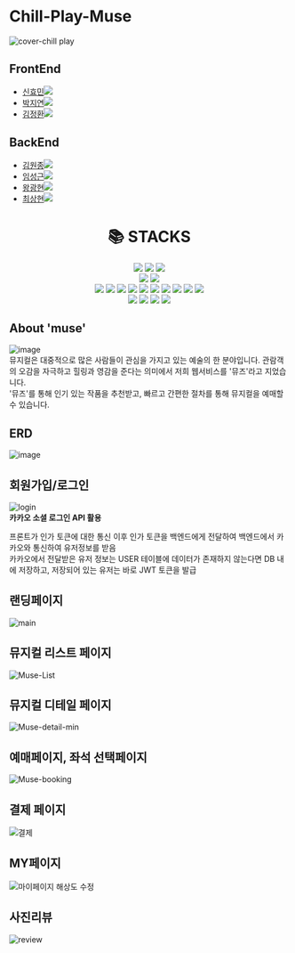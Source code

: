 # Chill-Play-Muse
![cover-chill play](https://user-images.githubusercontent.com/123849268/236130452-5e482239-2393-4db6-8c27-18171ab51e66.png)
## FrontEnd

- <a href="https://github.com/Hyomins-013">신효민<img src="https://img.shields.io/badge/GitHub-181717?style=flat-square&logo=GitHub&logoColor=white&link=https://github.com/hongyeollee"/></a>
- <a href="https://github.com/pajiyeee">박지연<img src="https://img.shields.io/badge/GitHub-181717?style=flat-square&logo=GitHub&logoColor=white&link=https://github.com/hongyeollee"/></a>
- <a href="https://github.com/ggkim0614">김정환<img src="https://img.shields.io/badge/GitHub-181717?style=flat-square&logo=GitHub&logoColor=white&link=https://github.com/hongyeollee"/></a>


## BackEnd

- <a href="https://github.com/thornewater">김원종<img src="https://img.shields.io/badge/GitHub-181717?style=flat-square&logo=GitHub&logoColor=white&link=https://github.com/hongyeollee"/></a>
- <a href="https://github.com/lsg622">임성근<img src="https://img.shields.io/badge/GitHub-181717?style=flat-square&logo=GitHub&logoColor=white&link=https://github.com/hongyeollee"/></a>
- <a href="https://github.com/wkh24">왕광현<img src="https://img.shields.io/badge/GitHub-181717?style=flat-square&logo=GitHub&logoColor=white&link=https://github.com/hongyeollee"/></a>
- <a href="https://github.com/Dongrang072">최상현<img src="https://img.shields.io/badge/GitHub-181717?style=flat-square&logo=GitHub&logoColor=white&link=https://github.com/hongyeollee"/></a>

<div align=center><h1>📚 STACKS</h1></div>

<div align=center> 

  <img src="https://img.shields.io/badge/html5-E34F26?style=for-the-badge&logo=html5&logoColor=white"> 
  <img src="https://img.shields.io/badge/css-1572B6?style=for-the-badge&logo=css3&logoColor=white"> 
  <img src="https://img.shields.io/badge/javascript-F7DF1E?style=for-the-badge&logo=javascript&logoColor=black"> 
  <br>
  <img src="https://img.shields.io/badge/react-61DAFB?style=for-the-badge&logo=react&logoColor=black"> 
  <img src="https://img.shields.io/badge/styledcomponents-DB7093?style=for-the-badge&logo=styledcomponents&logoColor=white"> 

  <br>
  <img src="https://img.shields.io/badge/mysql-4479A1?style=for-the-badge&logo=mysql&logoColor=white"> 
  <img src="https://img.shields.io/badge/.ENV-ECD53F?style=for-the-badge&logo=.ENV&logoColor=black">
  <img src="https://img.shields.io/badge/node.js-339933?style=for-the-badge&logo=Node.js&logoColor=white">
  <img src="https://img.shields.io/badge/express-000000?style=for-the-badge&logo=express&logoColor=white">
  <img src="https://img.shields.io/badge/axios-5A29E4?style=for-the-badge&logo=axios&logoColor=white">
  <img src="https://img.shields.io/badge/Postman-FF6C37?style=for-the-badge&logo=Postman&logoColor=white">
  <img src="https://img.shields.io/badge/Jest-C21325?style=for-the-badge&logo=Jest&logoColor=white">
  <img src="https://img.shields.io/badge/amazonaws-232F3E?style=for-the-badge&logo=amazonaws&logoColor=white">
  <img src="https://img.shields.io/badge/amazonec2-FF9900?style=for-the-badge&logo=amazonec2&logoColor=white">
  <img src="https://img.shields.io/badge/docker-2496ED?style=for-the-badge&logo=docker&logoColor=white">




  <br>
  <img src="https://img.shields.io/badge/trello-61DAFB?style=for-the-badge&logo=trello&logoColor=black"> 
  <img src="https://img.shields.io/badge/github-181717?style=for-the-badge&logo=github&logoColor=white">
  <img src="https://img.shields.io/badge/git-F05032?style=for-the-badge&logo=git&logoColor=white">
  <img src="https://img.shields.io/badge/Slack-4A154B?style=for-the-badge&logo=Slack&logoColor=white">

  <br>
</div>


## About 'muse'
![image](https://user-images.githubusercontent.com/123849268/236437851-da1ea13f-79b3-4d12-8044-3212fcf81553.png)
<br>뮤지컬은 대중적으로 많은 사람들이 관심을 가지고 있는 예술의 한 분야입니다. 관람객의 오감을 자극하고 힐링과 영감을 준다는 의미에서
저희 웹서비스를 '뮤즈'라고 지었습니다. <br>'뮤즈'를 통해 인기 있는 작품을 추천받고, 빠르고 간편한 절차를 통해 뮤지컬을 예매할 수 있습니다.





## ERD

![image](https://user-images.githubusercontent.com/123849268/236438043-f323ade7-e21d-441e-abfa-16f7db312717.png)




## 회원가입/로그인
![login](https://user-images.githubusercontent.com/123074891/236431888-e2b89c1a-64f3-40b4-99d8-8b1ec0ea0c87.gif)
<br>
**카카오 소셜 로그인 API 활용**

프론트가 인가 토큰에 대한 통신 이후 인가 토큰을 백엔드에게 전달하여 백엔드에서 카카오와 통신하여 유저정보를 받음 <br>
카카오에서 전달받은 유저 정보는 USER 테이블에 데이터가 존재하지 않는다면 DB 내에 저장하고, 저장되어 있는 유저는 바로 JWT 토큰을 발급

## 랜딩페이지
![main](https://user-images.githubusercontent.com/123074891/236431916-9672f987-55ff-4a23-85ef-1a074909b401.gif)

## 뮤지컬 리스트 페이지
![Muse-List](https://user-images.githubusercontent.com/123074891/236431942-f78fc10d-af27-4f39-b0b4-48d8f946fd93.gif)

## 뮤지컬 디테일 페이지
![Muse-detail-min](https://user-images.githubusercontent.com/123074891/236437178-a47d8a5d-90d7-4bb5-9c15-331614c80b05.gif)

## 예매페이지, 좌석 선택페이지
![Muse-booking](https://user-images.githubusercontent.com/123074891/236432842-8707f250-90d0-4089-ab00-fbdc530d1825.gif)

## 결제 페이지
![결제](https://user-images.githubusercontent.com/123074891/236432154-ffaf3225-9d09-4f20-a6cf-0da73f671057.gif)

## MY페이지
![마이페이지 해상도 수정](https://user-images.githubusercontent.com/123074891/236436456-07c52dc8-f0f2-4af1-a2e6-e95a6bb0bff9.gif)

## 사진리뷰
![review](https://user-images.githubusercontent.com/123074891/236432405-32d068d2-237d-45e8-a0a7-b9878eec194d.gif)
